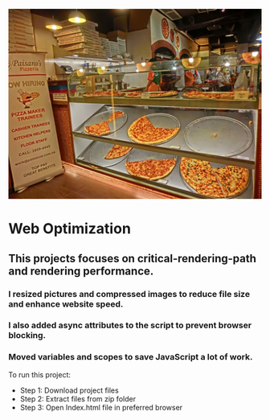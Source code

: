 ![](views/images/Pizzeria.jpg)

# Web Optimization

## This projects focuses on critical-rendering-path and rendering performance.

### I resized pictures and compressed images to reduce file size and enhance website speed.

### I also added async attributes to the script to prevent browser blocking.

### Moved variables and scopes to save JavaScript a lot of work.

To run this project:
* Step 1: Download project files
* Step 2: Extract files from zip folder
* Step 3: Open Index.html file in preferred browser
